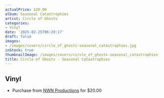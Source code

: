 ```yaml
---
actualPrice: $20.00
album: Seasonal Catastrophies
artist: Circle of Ghosts
categories:
- Vinyl
date: '2025-02-25T06:20:17'
draft: false
images:
- /images/covers/circle_of_ghosts-seasonal_catastrophies.jpg
inStock: true
thumbnailImage: /images/covers/circle_of_ghosts-seasonal_catastrophies-thumb.jpg
title: Circle of Ghosts - Seasonal Catastrophies
---
```


## Vinyl
* Purchase from [NWN Productions](http://shop.nwnprod.com/index.php?route=product/product&path=75&product_id=21472&sort=pd.name&order=ASC) for $20.00
